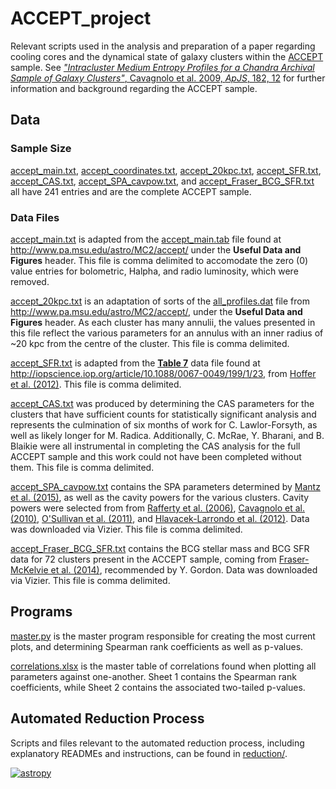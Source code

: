 # ACCEPT_project #

Relevant scripts used in the analysis and preparation of a paper regarding cooling cores and the dynamical state of galaxy clusters within the [ACCEPT](https://web.pa.msu.edu/astro/MC2/accept/) sample. See [*"Intracluster Medium Entropy Profiles for a Chandra Archival Sample of Galaxy Clusters"*, Cavagnolo et al. 2009, *ApJS*, 182, 12](http://adsabs.harvard.edu/abs/2009ApJS..182...12C) for further information and background regarding the ACCEPT sample.

## Data ##

### Sample Size ###

[accept_main.txt](accept_main.txt), [accept_coordinates.txt](accept_coordinates.txt), [accept_20kpc.txt](accept_20kpc.txt), [accept_SFR.txt](accept_SFR.txt), [accept_CAS.txt](accept_CAS.txt), [accept_SPA_cavpow.txt](accept_SPA_cavpow.txt), and [accept_Fraser_BCG_SFR.txt](accept_Fraser_BCG_SFR.txt) all have 241 entries and are the complete ACCEPT sample.

### Data Files ###

[accept_main.txt](accept_main.txt) is adapted from the [accept_main.tab](https://web.pa.msu.edu/astro/MC2/accept/accept_main.tab) file found at http://www.pa.msu.edu/astro/MC2/accept/ under the **Useful Data and Figures** header. This file is comma delimited to accomodate the zero (0) value entries for bolometric, Halpha, and radio luminosity, which were removed.

[accept_20kpc.txt](accept_20kpc.txt) is an adaptation of sorts of the [all_profiles.dat](https://web.pa.msu.edu/astro/MC2/accept/data/all_profiles.dat) file from http://www.pa.msu.edu/astro/MC2/accept/, under the **Useful Data and Figures** header. As each cluster has many annulii, the values presented in this file reflect the various parameters for an annulus with an inner radius of ~20 kpc from the centre of the cluster. This file is comma delimited.

[accept_SFR.txt](accept_SFR.txt) is adapted from the [**Table 7**](http://iopscience.iop.org/0067-0049/199/1/23/suppdata/apjs420668t7_mrt.txt) data file found at http://iopscience.iop.org/article/10.1088/0067-0049/199/1/23, from [Hoffer et al. (2012)](http://adsabs.harvard.edu/abs/2012ApJS..199...23H). This file is comma delimited.

[accept_CAS.txt](accept_CAS.txt) was produced by determining the CAS parameters for the clusters that have sufficient counts for statistically significant analysis and represents the culmination of six months of work for C. Lawlor-Forsyth, as well as likely longer for M. Radica. Additionally, C. McRae, Y. Bharani, and B. Blaikie were all instrumental in completing the CAS analysis for the full ACCEPT sample and this work could not have been completed without them. This file is comma delimited.

[accept_SPA_cavpow.txt](accept_SPA_cavpow.txt) contains the SPA parameters determined by [Mantz et al. (2015)](http://adsabs.harvard.edu/abs/2015MNRAS.449..199M), as well as the cavity powers for the various clusters. Cavity powers were selected from from [Rafferty et al. (2006)](http://adsabs.harvard.edu/abs/2006ApJ...652..216R), [Cavagnolo et al. (2010)](http://adsabs.harvard.edu/abs/2010ApJ...720.1066C), [O'Sullivan et al. (2011)](http://adsabs.harvard.edu/abs/2011ApJ...735...11O), and [Hlavacek-Larrondo et al. (2012)](http://adsabs.harvard.edu/abs/2012MNRAS.421.1360H). Data was downloaded via Vizier. This file is comma delimited.

[accept_Fraser_BCG_SFR.txt](accept_Fraser_BCG_SFR.txt) contains the BCG stellar mass and BCG SFR data for 72 clusters present in the ACCEPT sample, coming from [Fraser-McKelvie et al. (2014)](http://adsabs.harvard.edu/abs/2014MNRAS.444L..63F), recommended by Y. Gordon. Data was downloaded via Vizier. This file is comma delimited.

## Programs ##

[master.py](master.py) is the master program responsible for creating the most current plots, and determining Spearman rank coefficients as well as p-values.

[correlations.xlsx](correlations.xlsx) is the master table of correlations found when plotting all parameters against one-another. Sheet 1 contains the Spearman rank coefficients, while Sheet 2 contains the associated two-tailed p-values.

## Automated Reduction Process ##

Scripts and files relevant to the automated reduction process, including explanatory READMEs and instructions, can be found in [reduction/](reduction).

[![astropy](http://img.shields.io/badge/powered%20by-AstroPy-orange.svg?style=flat)](http://www.astropy.org/)

